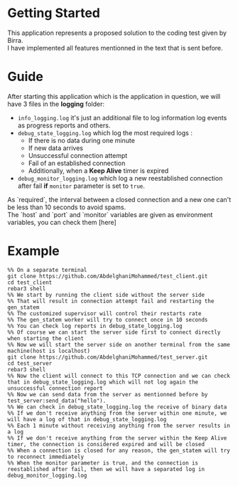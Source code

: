 
# Getting Started

This application represents a proposed solution to the coding test given by Birra.<br>
I have implemented all features mentionned in the text that is sent before.<br>

# Guide

After starting this application which is the application in question, we will have
3 files in the **logging** folder:
- `info_logging.log` it's just an additional file to log information log events as progress reports and others.<br>
- `debug_state_logging.log` which log the most required logs : 
  - If there is no data during one minute
  - If new data arrives
  - Unsuccessful connection attempt
  - Fail of an established connection
  - Additionally, when a **Keep Alive** timer is expired
- `debug_monitor_logging.log` which log a new reestablished connection after fail **if** `monitor` parameter
is set to `true`.<br>
<a/>
As `required`, the interval between a closed connection and a new one can't be less than 10 seconds to avoid spams.<br>
The `host` and `port` and `monitor` variables are given as environment variables, you can check them
[here]

# Example

```
%% On a separate terminal 
git clone https://github.com/AbdelghaniMohammed/test_client.git
cd test_client
rebar3 shell
%% We start by running the client side without the server side
%% That will result in connection attempt fail and restarting the gen_statem
%% The customized supervisor will control their restarts rate 
%% The gen_statem worker will try to connect once in 10 seconds
%% You can check log reports in debug_state_logging.log
%% Of course we can start the server side first to connect directly when starting the client
%% Now we will start the server side on another terminal from the same machine(host is localhost)
git clone https://github.com/AbdelghaniMohammed/test_server.git
cd test_server
rebar3 shell
%% Now the client will connect to this TCP connection and we can check that in debug_state_logging.log which will not log again the unsuccessful connection report
%% Now we can send data from the server as mentionned before by
test_server:send_data("hello").
%% We can check in debug_state_logging.log the receive of binary data
%% If we don't receive anything from the server within one minute, we will have a log of that in debug_state_logging.log
%% Each 1 minute without receiving anything from the server results in a log 
%% If we don't receive anything from the server within the Keep Alive timer, the connection is considered expired and will be closed
%% When a connection is closed for any reason, the gen_statem will try to reconnect immediately
%% When the monitor parameter is true, and the connection is reestablished after fail, then we will have a separated log in debug_monitor_logging.log

